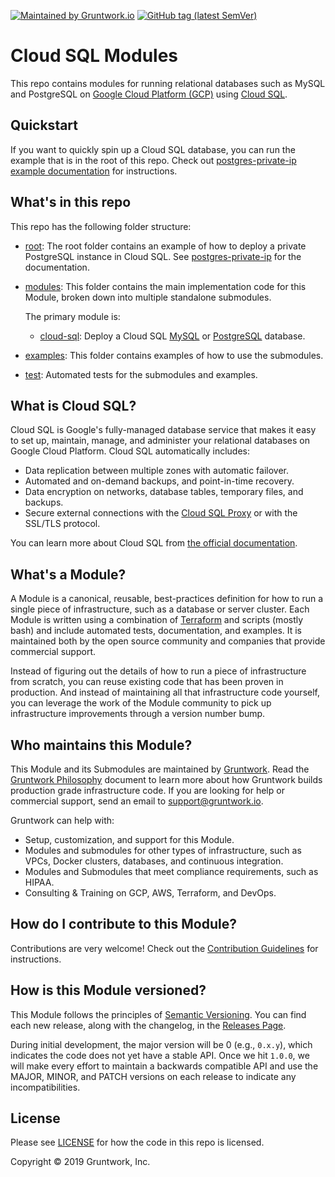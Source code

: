 [![Maintained by Gruntwork.io](https://img.shields.io/badge/maintained%20by-gruntwork.io-%235849a6.svg)](https://gruntwork.io/?ref=repo_google_cloudsql)
[![GitHub tag (latest SemVer)](https://img.shields.io/github/tag/gruntwork-io/terraform-google-sql.svg?label=latest)](http://github.com/gruntwork-io/terraform-google-sql/releases/latest)

# Cloud SQL Modules

<!-- NOTE: We use absolute linking here instead of relative linking, because the terraform registry does not support
           relative linking correctly.
-->

This repo contains modules for running relational databases such as MySQL and PostgreSQL on
[Google Cloud Platform (GCP)](https://cloud.google.com/) using [Cloud SQL](https://cloud.google.com/sql/).

## Quickstart

If you want to quickly spin up a Cloud SQL database, you can run the example that is in the root of this repo. Check out
[postgres-private-ip example documentation](https://github.com/gruntwork-io/terraform-google-sql/blob/master/examples/postgres-private-ip)
for instructions.

## What's in this repo

This repo has the following folder structure:

* [root](https://github.com/gruntwork-io/terraform-google-sql/tree/master): The root folder contains an example of how
  to deploy a private PostgreSQL instance in Cloud SQL. See [postgres-private-ip](https://github.com/gruntwork-io/terraform-google-sql/blob/master/examples/postgres-private-ip)
  for the documentation.

* [modules](https://github.com/gruntwork-io/terraform-google-sql/tree/master/modules): This folder contains the
  main implementation code for this Module, broken down into multiple standalone submodules.

  The primary module is:

    * [cloud-sql](https://github.com/gruntwork-io/terraform-google-sql/tree/master/modules/cloud-sql): Deploy a Cloud SQL [MySQL](https://cloud.google.com/sql/docs/mysql/) or
    [PostgreSQL](https://cloud.google.com/sql/docs/postgres/) database.

* [examples](https://github.com/gruntwork-io/terraform-google-sql/tree/master/examples): This folder contains
  examples of how to use the submodules.

* [test](https://github.com/gruntwork-io/terraform-google-sql/tree/master/test): Automated tests for the submodules
  and examples.

## What is Cloud SQL?

Cloud SQL is Google's fully-managed database service that makes it easy to set up, maintain, manage, and administer 
your relational databases on Google Cloud Platform. Cloud SQL automatically includes: 

* Data replication between multiple zones with automatic failover.
* Automated and on-demand backups, and point-in-time recovery.
* Data encryption on networks, database tables, temporary files, and backups.
* Secure external connections with the [Cloud SQL Proxy](https://cloud.google.com/sql/docs/mysql/sql-proxy) or with the SSL/TLS protocol.

You can learn more about Cloud SQL from [the official documentation](https://cloud.google.com/sql/docs/).

## What's a Module?

A Module is a canonical, reusable, best-practices definition for how to run a single piece of infrastructure, such
as a database or server cluster. Each Module is written using a combination of [Terraform](https://www.terraform.io/)
and scripts (mostly bash) and include automated tests, documentation, and examples. It is maintained both by the open
source community and companies that provide commercial support.

Instead of figuring out the details of how to run a piece of infrastructure from scratch, you can reuse
existing code that has been proven in production. And instead of maintaining all that infrastructure code yourself,
you can leverage the work of the Module community to pick up infrastructure improvements through
a version number bump.

## Who maintains this Module?

This Module and its Submodules are maintained by [Gruntwork](http://www.gruntwork.io/). Read the [Gruntwork Philosophy](https://github.com/gruntwork-io/terraform-google-sql/blob/master/GRUNTWORK_PHILOSOPHY.md) document to learn more about how Gruntwork builds production grade infrastructure code. If you are looking for help or
commercial support, send an email to
[support@gruntwork.io](mailto:support@gruntwork.io?Subject=Google%20SQL%20Module).

Gruntwork can help with:

* Setup, customization, and support for this Module.
* Modules and submodules for other types of infrastructure, such as VPCs, Docker clusters, databases, and continuous
  integration.
* Modules and Submodules that meet compliance requirements, such as HIPAA.
* Consulting & Training on GCP, AWS, Terraform, and DevOps.


## How do I contribute to this Module?

Contributions are very welcome! Check out the [Contribution Guidelines](https://github.com/gruntwork-io/terraform-google-sql/blob/master/CONTRIBUTING.md) for instructions.


## How is this Module versioned?

This Module follows the principles of [Semantic Versioning](http://semver.org/). You can find each new release, along
with the changelog, in the [Releases Page](https://github.com/gruntwork-io/terraform-google-sql/releases).

During initial development, the major version will be 0 (e.g., `0.x.y`), which indicates the code does not yet have a
stable API. Once we hit `1.0.0`, we will make every effort to maintain a backwards compatible API and use the MAJOR,
MINOR, and PATCH versions on each release to indicate any incompatibilities.


## License

Please see [LICENSE](https://github.com/gruntwork-io/terraform-google-sql/blob/master/LICENSE.txt) for how the code in this repo is licensed.

Copyright &copy; 2019 Gruntwork, Inc.

